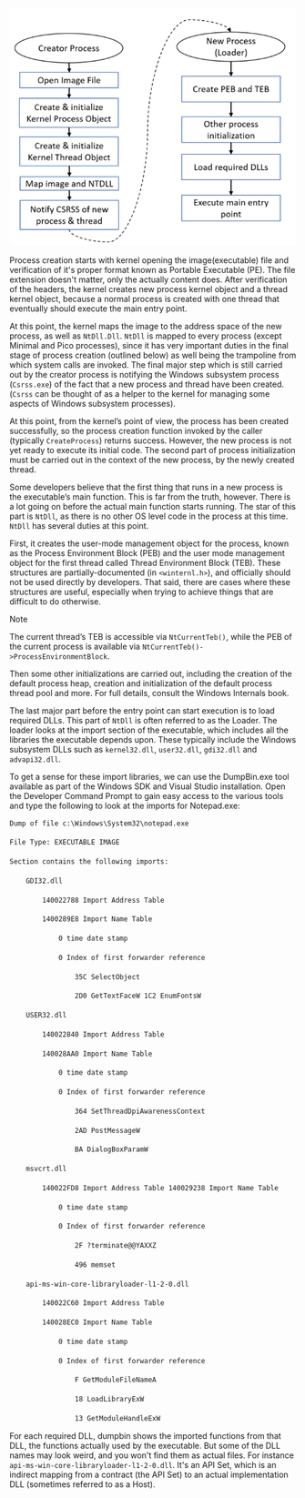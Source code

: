 ![](../Media/Pasted%20image%2020250316032310.png)

Process creation starts with kernel opening the image(executable) file and verification of it's proper format known as Portable Executable (PE). The file extension doesn't matter, only the actually content does.  After verification of the headers, the kernel creates new process kernel object and a thread kernel object, because a normal process is created with one thread that eventually should execute the main entry point.

At this point, the kernel maps the image to the address space of the new process, as well as `NtDll.Dll`. `NtDll` is mapped to every process (except Minimal and Pico processes), since it has very important duties in the final stage of process creation (outlined below) as well being the trampoline from which system calls are invoked. The final major step which is still carried out by the creator process is notifying the Windows subsystem process (`Csrss.exe`) of the fact that a new process and thread have been created. (`Csrss` can be thought of as a helper to the kernel for managing some aspects of Windows subsystem processes).

At this point, from the kernel’s point of view, the process has been created successfully, so the process creation function invoked by the caller (typically `CreateProcess`) returns success. However, the new process is not yet ready to execute its initial code. The second part of process initialization must be carried out in the context of the new process, by the newly created thread.

Some developers believe that the first thing that runs in a new process is the executable’s main function. This is far from the truth, however. There is a lot going on before the actual main function starts running. The star of this part is `NtDll`, as there is no other OS level code in the process at this time. `NtDll` has several duties at this point.

First, it creates the user-mode management object for the process, known as the Process Environment Block (PEB) and the user mode management object for the first thread called Thread Environment Block (TEB). These structures are partially-documented (in `<winternl.h>`), and officially should not be used directly by developers. That said, there are cases where these structures are useful, especially when trying to achieve things that are difficult to do otherwise.

> [!note] 
>  The current thread’s TEB is accessible via `NtCurrentTeb()`, while the PEB of the current process is available via `NtCurrentTeb()->ProcessEnvironmentBlock`.

Then some other initializations are carried out, including the creation of the default process heap, creation and initialization of the default process thread pool and more. For full details, consult the Windows Internals book.

The last major part before the entry point can start execution is to load required DLLs. This part of `NtDll` is often referred to as the Loader. The loader looks at the import section of the executable, which includes all the libraries the executable depends upon. These typically include the Windows subsystem DLLs such as `kernel32.dll`, `user32.dll`, `gdi32.dll` and `advapi32.dll`.

To get a sense for these import libraries, we can use the DumpBin.exe tool available as part of the Windows SDK and Visual Studio installation. Open the Developer Command Prompt to gain easy access to the various tools and type the following to look at the imports for Notepad.exe:

```cmd
Dump of file c:\Windows\System32\notepad.exe

File Type: EXECUTABLE IMAGE

Section contains the following imports:

	GDI32.dll

		140022788 Import Address Table
		
		1400289E8 Import Name Table
		
			0 time date stamp
			
			0 Index of first forwarder reference
			
				35C SelectObject
				
				2D0 GetTextFaceW 1C2 EnumFontsW

	USER32.dll

		140022840 Import Address Table
		
		140028AA0 Import Name Table
		
			0 time date stamp
			
			0 Index of first forwarder reference
		
				364 SetThreadDpiAwarenessContext
				
				2AD PostMessageW
				
				BA DialogBoxParamW

	msvcrt.dll
	
		140022FD8 Import Address Table 140029238 Import Name Table
	
			0 time date stamp
			
			0 Index of first forwarder reference
	
				2F ?terminate@@YAXXZ
				
				496 memset 

	api-ms-win-core-libraryloader-l1-2-0.dll 
	
		140022C60 Import Address Table 
		
		140028EC0 Import Name Table
		
			0 time date stamp
			
			0 Index of first forwarder reference
			
				F GetModuleFileNameA
				
				18 LoadLibraryExW
				
				13 GetModuleHandleExW
```


For each required DLL, dumpbin shows the imported functions from that DLL, the functions actually used by the executable. But some of the DLL names may look weird, and you won't find them as actual files. For instance `api-ms-win-core-libraryloader-l1-2-0.dll`. It's an API Set, which is an indirect mapping from a contract (the API Set) to an actual implementation DLL (sometimes referred to as a Host).

